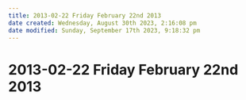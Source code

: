 ```yaml
---
title: 2013-02-22 Friday February 22nd 2013
date created: Wednesday, August 30th 2023, 2:16:08 pm
date modified: Sunday, September 17th 2023, 9:18:32 pm
---
```


# 2013-02-22 Friday February 22nd 2013
